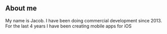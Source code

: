 ##  About me 

My name is Jacob. I have been doing commercial development since 2013. For the last 4 years I have been creating mobile apps for iOS

